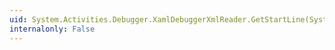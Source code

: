 ```yaml
---
uid: System.Activities.Debugger.XamlDebuggerXmlReader.GetStartLine(System.Object)
internalonly: False
---
```

